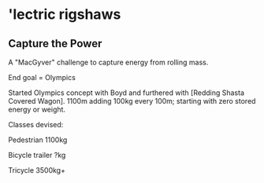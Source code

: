 # 'lectric rigshaws

## Capture the Power

A "MacGyver" challenge to capture energy from rolling mass.

End goal = Olympics

Started Olympics concept with Boyd and furthered with [Redding Shasta Covered Wagon].
1100m adding 100kg every 100m; starting with zero stored energy or weight.

Classes devised:

Pedestrian
1100kg

Bicycle trailer
?kg

Tricycle
3500kg+

<!-- #todo find pics! -->

